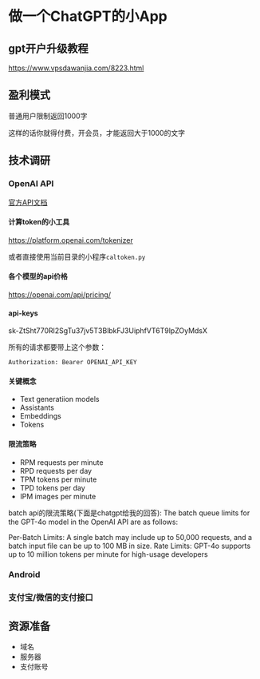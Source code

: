# 做一个ChatGPT的小App

## gpt开户升级教程
https://www.vpsdawanjia.com/8223.html

## 盈利模式

普通用户限制返回1000字

这样的话你就得付费，开会员，才能返回大于1000的文字

## 技术调研

### OpenAI API

[官方API文档](https://platform.openai.com/docs/api-reference/introduction)

#### 计算token的小工具
https://platform.openai.com/tokenizer

或者直接使用当前目录的小程序`caltoken.py`

#### 各个模型的api价格

https://openai.com/api/pricing/

#### api-keys
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

所有的请求都要带上这个参数：
```
Authorization: Bearer OPENAI_API_KEY
```

#### 关键概念

- Text generatiion models
- Assistants
- Embeddings
- Tokens

#### 限流策略

- RPM requests per minute
- RPD requests per day
- TPM tokens per minute
- TPD tokens per day
- IPM images per minute

batch api的限流策略(下面是chatgpt给我的回答):
The batch queue limits for the GPT-4o model in the OpenAI API are as follows:

Per-Batch Limits: A single batch may include up to 50,000 requests, and a batch input file can be up to 100 MB in size.
Rate Limits: GPT-4o supports up to 10 million tokens per minute for high-usage developers​




### Android

### 支付宝/微信的支付接口


## 资源准备

- 域名
- 服务器
- 支付账号